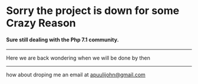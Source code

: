 # Sorry the project is down for some Crazy Reason

#### Sure still dealing with the Php 7.1 community.

---
Here we are back wondering when we will be done by then

---

how about droping me an email at [apuulijohn@gmail.com](Mailto:apuulijohn@gmail.com)